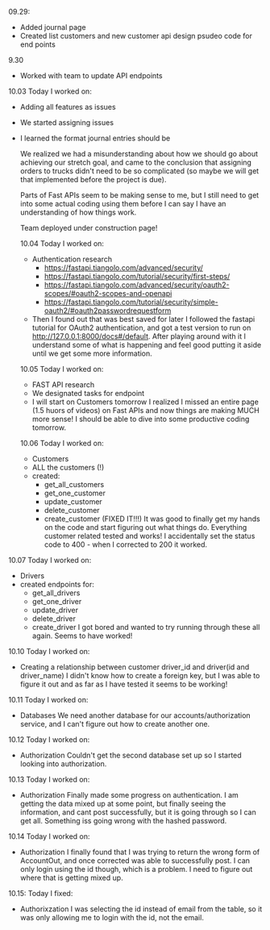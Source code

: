 09.29:
- Added journal page
- Created list customers and new customer api design psudeo code for end points

9.30
- Worked with team to update API endpoints

10.03
Today I worked on:
- Adding all features as issues
- We started assigning issues
- I learned the format journal entries should be
  
  We realized we had a misunderstanding about how we should go about achieving our stretch goal, and came to the conclusion that assigning orders to trucks didn't need to be so complicated (so maybe we will get that implemented before the project is due).

  Parts of Fast APIs seem to be making sense to me, but I still need to get into some actual coding using them before I can say I have an understanding of how things work.

  Team deployed under construction page!

  10.04
  Today I worked on:
  - Authentication research
    - https://fastapi.tiangolo.com/advanced/security/ 
    - https://fastapi.tiangolo.com/tutorial/security/first-steps/
    - https://fastapi.tiangolo.com/advanced/security/oauth2-scopes/#oauth2-scopes-and-openapi
    - https://fastapi.tiangolo.com/tutorial/security/simple-oauth2/#oauth2passwordrequestform
  - Then I found out that was best saved for later
  I followed the fastapi tutorial for OAuth2 authentication, and got a test version to run on http://127.0.0.1:8000/docs#/default. After playing around with it I understand some of what is happening and feel good putting it aside until we get some more information.

  10.05
  Today I worked on:
  - FAST API research
  - We designated tasks for endpoint
  - I will start on Customers tomorrow
  I realized I missed an entire page (1.5 huors of videos) on Fast APIs and now things are making MUCH more sense! I should be able to dive into some productive coding tomorrow.


  10.06
  Today I worked on:
  - Customers
  - ALL the customers (!)
  - created:
    - get_all_customers
    - get_one_customer
    - update_customer
    - delete_customer
    - create_customer (FIXED IT!!!)
It was good to finally get my hands on the code and start figuring out what things do. Everything customer related tested and works! I accidentally set the status code to 400 - when I corrected to 200 it worked.

10.07
Today I worked on:
- Drivers
- created endpoints for:
  - get_all_drivers
  - get_one_driver
  - update_driver
  - delete_driver
  - create_driver
I got bored and wanted to try running through these all again. Seems to have worked!

10.10
Today I worked on:
- Creating a relationship between customer driver_id and driver(id and driver_name)
I didn't know how to create a foreign key, but I was able to figure it out and as far as I have tested it seems to be working!

10.11
Today I worked on:
- Databases
We need another database for our accounts/authorization service, and I can't figure out how to create another one.

10.12
Today I worked on:
- Authorization
Couldn't get the second database set up so I started looking into authorization.

10.13
Today I worked on:
- Authorization
Finally made some progress on authentication. I am getting the data mixed up at some point, but finally seeing the information, and cant post successfully, but it is going through so I can get all. Something iss going wrong with the hashed password.

10.14
Today I worked on:
- Authorization
I finally found that I was trying to return the wrong form of AccountOut, and once corrected was able to successfully post. I can only login using the id though, which is a problem. I need to figure out where that is getting mixed up.

10.15:
Today I fixed:
- Authorixzation
I was selecting the id instead of email from the table, so it was only allowing me to login with the id, not the email.